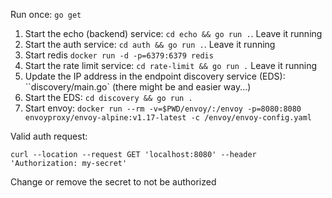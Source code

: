 Run once: `go get`

1. Start the echo (backend) service: `cd echo && go run .`. Leave it running
1. Start the auth service: `cd auth && go run .`. Leave it running
1. Start redis `docker run -d -p=6379:6379 redis`
1. Start the rate limit service: `cd rate-limit && go run .` Leave it running
1. Update the IP address in the endpoint discovery service (EDS): ``discovery/main.go` (there might be and easier way...)
1. Start the EDS: `cd discovery && go run .`
1. Start envoy: `docker run --rm -v=$PWD/envoy/:/envoy -p=8080:8080 envoyproxy/envoy-alpine:v1.17-latest -c /envoy/envoy-config.yaml`

Valid auth request:
```
curl --location --request GET 'localhost:8080' --header 'Authorization: my-secret'
```

Change or remove the secret to not be authorized
